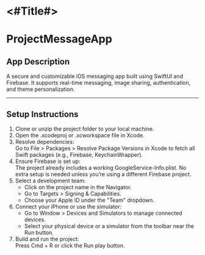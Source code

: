 #  <#Title#>

# ProjectMessageApp

## App Description
A secure and customizable iOS messaging app built using SwiftUI and Firebase. It supports real-time messaging, image sharing, authentication, and theme personalization.

---
## Setup Instructions

1. Clone or unzip the project folder to your local machine.
2. Open the .xcodeproj or .xcworkspace file in Xcode.
3. Resolve dependencies:  
   Go to File > Packages > Resolve Package Versions in Xcode to fetch all Swift packages (e.g., Firebase, KeychainWrapper).
4. Ensure Firebase is set up:  
   The project already includes a working GoogleService-Info.plist. No extra setup is needed unless you’re using a different Firebase project.
5. Select a development team:  
   - Click on the project name in the Navigator.  
   - Go to Targets > Signing & Capabilities.  
   - Choose your Apple ID under the "Team" dropdown.
6. Connect your iPhone or use the simulator:  
   - Go to Window > Devices and Simulators to manage connected devices.  
   - Select your physical device or a simulator from the toolbar near the Run button.
7. Build and run the project:  
   Press Cmd + R or click the Run play button.

